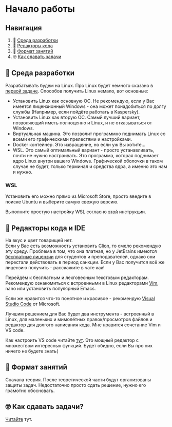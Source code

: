 # Начало работы

## Навигация
1) 🐧 [Среда разработки](#начало-работы)
2) 👷 [Редакторы кода](#редакторы-кода-и-ide)
3) 📒 [Формат занятий](#формат-занятий)
4) 🤓 [Как сдавать задачи](#как-сдавать-задачи)

## 🐧 Среда разработки
Разрабатывать будем на Linux. Про Linux будет немного сказано в [первой задаче](../tasks/linux/). Способов получить Linux немало, вот основные:
- Установить Linux как основную ОС. Не рекомендую, если у Вас имеется лицензионный Windows - она может понадобиться по долгу службы (Например, если пойдёте работать в Kaspersky).
- Установить Linux как вторую ОС. Самый лучший вариант, позволяющий иметь полноценно и Linux, и не отказываться от Windows.
- Виртуальная машина. Это позволит программно поднимать Linux со всеми его графическими прелестями и настройками.
- Docker контейнер. Это извращение, но если уж Вы хотите...
- WSL. Это самый оптимальный вариант - просто устанавливать, почти не нужно настраивать. Это программа, которая поднимает ядро Linux внутри вашего Windows. Графической оболочки в таком случае не будет, только терминал и средства ядра, а именно это нам и нужно.

### WSL
Установить его можно прямо из Microsoft Store, просто введите в поиске Ubuntu и выберите самую свежую версию.

Выполните простую настройку WSL согласно [этой](https://learn.microsoft.com/ru-ru/windows/wsl/setup/environment) инструкции.

## 👷 Редакторы кода и IDE
На вкус и цвет товарищей нет. </br>
Если у Вас есть возможность установить [Clion](https://www.jetbrains.com/clion/download/#section=windows), то смело рекомендую эту среду. Проблема в том, что она платная, но у JetBrains имеются [бесплатные лицензии](https://www.jetbrains.com/community/education/#students) для студентов и преподавателей, однако они перестали действовать в период санкции. Если у Вас получится всё же лицензию получить - расскажите в чате как!

Перейдём к бесплатным и лекговесным текстовым редакторам. 
Рекомендую ознакомиться с встроенными в Linux редакторами [Vim](https://losst.pro/kak-polzovatsya-tekstovym-redaktorom-vim), nano или установить популярный Emacs.

Если же нравится что-то понятное и красивое - рекомендую [Visual Studio Code](https://code.visualstudio.com/) от Microsoft.

Лучшим решением для Вас будет два инструмента - встроенный в Linux, для маленьких и мимолётных правок/просмотров файлов и редактор для долгого написания кода. Мне нравится сочетание Vim и VS code.

Как настроить VS code читайте [тут](https://code.visualstudio.com/docs/).
Это мощный редактор с множеством интересных функций. Будет обидно, если Вы про них ничего не будете знать(

## 📒 Формат занятий

Сначала теория. После теоретической части будут организованы защиты задач. Недостаточно просто сдать решение, нужно его грамотно обосновать.

## 🤓 Как сдавать задачи?
[Читайте](ci.md) тут.